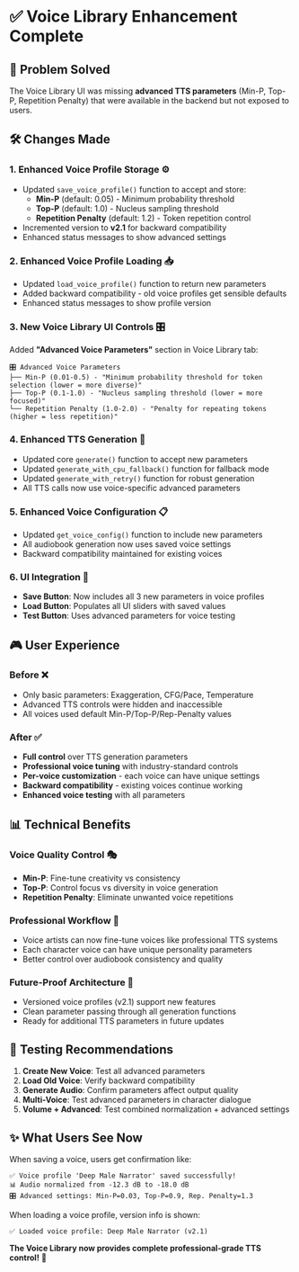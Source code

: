 # ✅ Voice Library Enhancement Complete

## 🎯 **Problem Solved**
The Voice Library UI was missing **advanced TTS parameters** (Min-P, Top-P, Repetition Penalty) that were available in the backend but not exposed to users.

## 🛠️ **Changes Made**

### 1. **Enhanced Voice Profile Storage** ⚙️
- Updated `save_voice_profile()` function to accept and store:
  - **Min-P** (default: 0.05) - Minimum probability threshold
  - **Top-P** (default: 1.0) - Nucleus sampling threshold  
  - **Repetition Penalty** (default: 1.2) - Token repetition control
- Incremented version to **v2.1** for backward compatibility
- Enhanced status messages to show advanced settings

### 2. **Enhanced Voice Profile Loading** 📥
- Updated `load_voice_profile()` function to return new parameters
- Added backward compatibility - old voice profiles get sensible defaults
- Enhanced status messages to show profile version

### 3. **New Voice Library UI Controls** 🎛️
Added **"Advanced Voice Parameters"** section in Voice Library tab:
```
🎛️ Advanced Voice Parameters
├── Min-P (0.01-0.5) - "Minimum probability threshold for token selection (lower = more diverse)"
├── Top-P (0.1-1.0) - "Nucleus sampling threshold (lower = more focused)"  
└── Repetition Penalty (1.0-2.0) - "Penalty for repeating tokens (higher = less repetition)"
```

### 4. **Enhanced TTS Generation** 🎵
- Updated core `generate()` function to accept new parameters
- Updated `generate_with_cpu_fallback()` function for fallback mode
- Updated `generate_with_retry()` function for robust generation
- All TTS calls now use voice-specific advanced parameters

### 5. **Enhanced Voice Configuration** 📋
- Updated `get_voice_config()` function to include new parameters
- All audiobook generation now uses saved voice settings
- Backward compatibility maintained for existing voices

### 6. **UI Integration** 🔗
- **Save Button**: Now includes all 3 new parameters in voice profiles
- **Load Button**: Populates all UI sliders with saved values
- **Test Button**: Uses advanced parameters for voice testing

## 🎮 **User Experience**

### **Before** ❌
- Only basic parameters: Exaggeration, CFG/Pace, Temperature
- Advanced TTS controls were hidden and inaccessible
- All voices used default Min-P/Top-P/Rep-Penalty values

### **After** ✅  
- **Full control** over TTS generation parameters
- **Professional voice tuning** with industry-standard controls
- **Per-voice customization** - each voice can have unique settings
- **Backward compatibility** - existing voices continue working
- **Enhanced voice testing** with all parameters

## 📊 **Technical Benefits**

### **Voice Quality Control** 🎭
- **Min-P**: Fine-tune creativity vs consistency
- **Top-P**: Control focus vs diversity in voice generation
- **Repetition Penalty**: Eliminate unwanted voice repetitions

### **Professional Workflow** 🎯
- Voice artists can now fine-tune voices like professional TTS systems
- Each character voice can have unique personality parameters
- Better control over audiobook consistency and quality

### **Future-Proof Architecture** 🚀
- Versioned voice profiles (v2.1) support new features
- Clean parameter passing through all generation functions  
- Ready for additional TTS parameters in future updates

## 🧪 **Testing Recommendations**

1. **Create New Voice**: Test all advanced parameters
2. **Load Old Voice**: Verify backward compatibility  
3. **Generate Audio**: Confirm parameters affect output quality
4. **Multi-Voice**: Test advanced parameters in character dialogue
5. **Volume + Advanced**: Test combined normalization + advanced settings

## ✨ **What Users See Now**

When saving a voice, users get confirmation like:
```
✅ Voice profile 'Deep Male Narrator' saved successfully!
📊 Audio normalized from -12.3 dB to -18.0 dB  
🎛️ Advanced settings: Min-P=0.03, Top-P=0.9, Rep. Penalty=1.3
```

When loading a voice profile, version info is shown:
```
✅ Loaded voice profile: Deep Male Narrator (v2.1)
```

**The Voice Library now provides complete professional-grade TTS control!** 🎉 